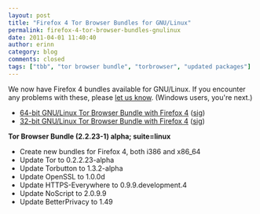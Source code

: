 ```yaml
---
layout: post
title: "Firefox 4 Tor Browser Bundles for GNU/Linux"
permalink: firefox-4-tor-browser-bundles-gnulinux
date: 2011-04-01 11:40:40
author: erinn
category: blog
comments: closed
tags: ["tbb", "tor browser bundle", "torbrowser", "updated packages"]
---
```


We now have Firefox 4 bundles available for GNU/Linux. If you encounter any problems with these, please [let us know](https://trac.torproject.org/projects/tor). (Windows users, you're next.)

-   [64-bit GNU/Linux Tor Browser Bundle with Firefox 4](https://www.torproject.org/dist/torbrowser/linux/tor-browser-gnu-linux-x86_64-2.2.23-1-alpha-en-US.tar.gz) ([sig](https://www.torproject.org/dist/torbrowser/linux/tor-browser-gnu-linux-x86_64-2.2.23-1-alpha-en-US.tar.gz.asc))
-   [32-bit GNU/Linux Tor Browser Bundle with Firefox 4](https://www.torproject.org/dist/torbrowser/linux/tor-browser-gnu-linux-i686-2.2.23-1-alpha-en-US.tar.gz) ([sig](https://www.torproject.org/dist/torbrowser/linux/tor-browser-gnu-linux-i686-2.2.23-1-alpha-en-US.tar.gz.asc))

**Tor Browser Bundle (2.2.23-1) alpha; suite=linux**

-   Create new bundles for Firefox 4, both i386 and x86\_64
-   Update Tor to 0.2.2.23-alpha
-   Update Torbutton to 1.3.2-alpha
-   Update OpenSSL to 1.0.0d
-   Update HTTPS-Everywhere to 0.9.9.development.4
-   Update NoScript to 2.0.9.9
-   Update BetterPrivacy to 1.49

